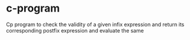 # c-program
Cp program to check the validity of a given infix expression and return its corresponding postfix expression and evaluate the same
